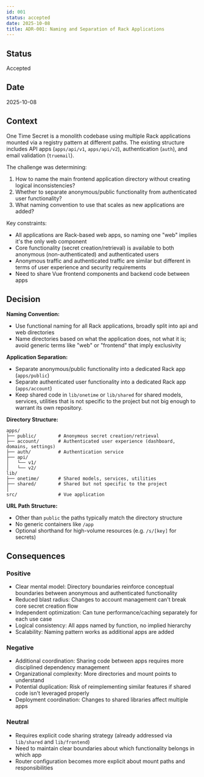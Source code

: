 ```yaml
---
id: 001
status: accepted
date: 2025-10-08
title: ADR-001: Naming and Separation of Rack Applications
---
```


## Status
Accepted

## Date
2025-10-08

## Context

One Time Secret is a monolith codebase using multiple Rack applications mounted via a registry pattern at different paths. The existing structure includes API apps (`apps/api/v1`, `apps/api/v2`), authentication (`auth`), and email validation (`truemail`).

The challenge was determining:
1. How to name the main frontend application directory without creating logical inconsistencies?
2. Whether to separate anonymous/public functionality from authenticated user functionality?
3. What naming convention to use that scales as new applications are added?

Key constraints:
- All applications are Rack-based web apps, so naming one "web" implies it's the only web component
- Core functionality (secret creation/retrieval) is available to both anonymous (non-authenticated) and authenticated users
- Anonymous traffic and authenticated traffic are similar but different in terms of user experience and security requirements
- Need to share Vue frontend components and backend code between apps

## Decision

**Naming Convention:**
- Use functional naming for all Rack applications, broadly split into api and web directories
- Name directories based on what the application does, not what it is; avoid generic terms like "web" or "frontend" that imply exclusivity

**Application Separation:**
- Separate anonymous/public functionality into a dedicated Rack app (`apps/public`)
- Separate authenticated user functionality into a dedicated Rack app (`apps/account`)
- Keep shared code in `lib/onetime` or `lib/shared` for shared models, services, utilities that is not specific to the project but not big enough to warrant its own repository.

**Directory Structure:**
```
apps/
├── public/        # Anonymous secret creation/retrieval
├── account/       # Authenticated user experience (dashboard, domains, settings)
├── auth/          # Authentication service
├── api/
│   └── v1/
│   └── v2/
lib/
├── onetime/       # Shared models, services, utilities
├── shared/        # Shared but not specific to the project
│
src/               # Vue application
```

**URL Path Structure:**
- Other than `public` the paths typically match the directory structure
- No generic containers like `/app`
- Optional shorthand for high-volume resources (e.g. `/s/[key]` for secrets)

## Consequences

### Positive
- Clear mental model: Directory boundaries reinforce conceptual boundaries between anonymous and authenticated functionality
- Reduced blast radius: Changes to account management can't break core secret creation flow
- Independent optimization: Can tune performance/caching separately for each use case
- Logical consistency: All apps named by function, no implied hierarchy
- Scalability: Naming pattern works as additional apps are added

### Negative
- Additional coordination: Sharing code between apps requires more disciplined dependency management
- Organizational complexity: More directories and mount points to understand
- Potential duplication: Risk of reimplementing similar features if shared code isn't leveraged properly
- Deployment coordination: Changes to shared libraries affect multiple apps

### Neutral
- Requires explicit code sharing strategy (already addressed via `lib/shared` and `lib/frontend`)
- Need to maintain clear boundaries about which functionality belongs in which app
- Router configuration becomes more explicit about mount paths and responsibilities
